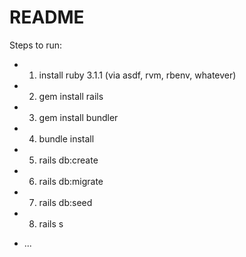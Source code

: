 # README

Steps to run:


- 1. install ruby 3.1.1 (via asdf, rvm, rbenv, whatever)
- 2. gem install rails
- 3. gem install bundler
- 4. bundle install
- 5. rails db:create
- 6. rails db:migrate
- 7. rails db:seed
- 8. rails s

* ...

